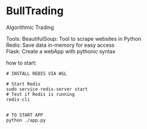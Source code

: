 # BullTrading
Algorithmic Trading

Tools:
BeautifulSoup: Tool to scrape websites in Python <br>
Redis: Save data in-memory for easy access <br>
Flask: Create a webApp with pythonic syntax <br>


how to start:
```
# INSTALL REDIS VIA WSL

# Start Redis
sudo service redis-server start   
# Test if Redis is running
redis-cli


# TO START APP
python ./app.py                      
```

